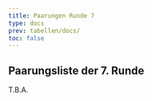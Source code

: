 ```yaml
---
title: Paarungen Runde 7
type: docs
prev: tabellen/docs/
toc: false
---
```




## Paarungsliste der 7. Runde

T.B.A.
